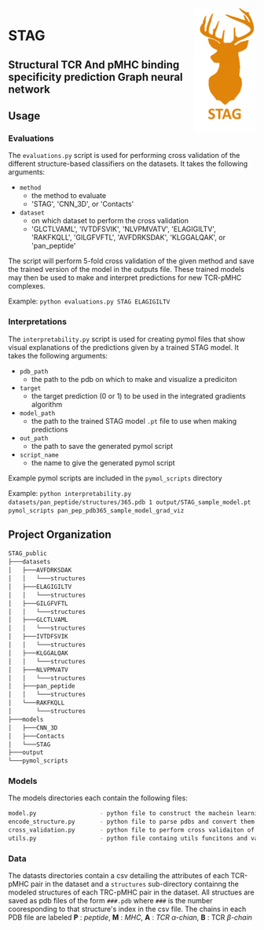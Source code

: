 <img align="right" src="https://github.com/KavrakiLab/STAG_public/blob/main/images/STAG_logo.png" width=25% height=25%>

# STAG

##  **S**tructural **T**CR **A**nd pMHC binding specificity prediction **G**raph neural network

## Usage

### Evaluations
The `evaluations.py` script is used for performing cross validation of the different structure-based classifiers on the datasets. It takes the following arguments:
- `method`
  - the method to evaluate
  - 'STAG', 'CNN_3D', or 'Contacts'
- `dataset`
  - on which dataset to perform the cross validation
  - 'GLCTLVAML', 'IVTDFSVIK', 'NLVPMVATV', 'ELAGIGILTV', 'RAKFKQLL', 'GILGFVFTL', 'AVFDRKSDAK', 'KLGGALQAK', or 'pan_peptide'

The script will perform 5-fold cross validation of the given method and save the trained version of the model in the outputs file. These trained models may then be used to make and interpret predictions for new TCR-pMHC complexes.

Example:
`python evaluations.py STAG ELAGIGILTV`

### Interpretations
The `interpretability.py` script is used for creating pymol files that show visual explanations of the predictions given by a trained STAG model. It takes the following arguments:
- `pdb_path`
  - the path to the pdb on which to make and visualize a prediciton
- `target`
  - the target prediction (0 or 1) to be used in the integrated gradients algorithm
- `model_path`
  - the path to the trained STAG model `.pt` file to use when making predictions
- `out_path`
  - the path to save the generated pymol script
- `script_name`
  - the name to give the generated pymol script

Example pymol scripts are included in the `pymol_scripts` directory

Example:
`python interpretability.py datasets/pan_peptide/structures/365.pdb 1 output/STAG_sample_model.pt pymol_scripts pan_pep_pdb365_sample_model_grad_viz`

## Project Organization 
```bash
STAG_public
├───datasets
│   ├───AVFDRKSDAK
│   │   └───structures
│   ├───ELAGIGILTV
│   │   └───structures
│   ├───GILGFVFTL
│   │   └───structures
│   ├───GLCTLVAML
│   │   └───structures
│   ├───IVTDFSVIK
│   │   └───structures
│   ├───KLGGALQAK
│   │   └───structures
│   ├───NLVPMVATV
│   │   └───structures
│   ├───pan_peptide
│   │   └───structures
│   └───RAKFKQLL
│       └───structures
├───models
│   ├───CNN_3D
│   ├───Contacts
│   └───STAG
├───output
└───pymol_scripts
```

### Models
The models directories each contain the following files:
```bash
model.py                  - python file to construct the machein learning model
encode_structure.py       - python file to parse pdbs and convert them to the structure representation used by the model
cross_validation.py       - python file to perform cross validaiton of the model
utils.py                  - python file containg utils funcitons and variables used by the model
```

### Data
The datasts directories contain a csv detailing the attributes of each TCR-pMHC pair in the dataset and a `structures` sub-directory containng the modeled structures of each TRC-pMHC pair in the dataset. 
All structues are saved as pdb files of the form `###.pdb` where `###` is the number cooresponding to that structure's index in the csv file. The chains in each PDB file are labeled **P** : *peptide*, **M** : *MHC*, **A** : *TCR α-chian*, **B** : TCR *β-chain*


